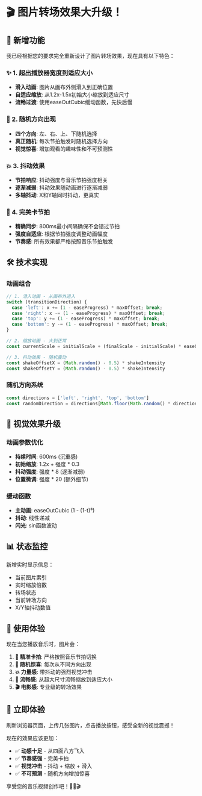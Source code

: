 # 🎬 图片转场效果大升级！

## 🎯 新增功能

我已经根据您的要求完全重新设计了图片转场效果，现在具有以下特色：

### ✨ 1. 超出播放器宽度到适应大小
- **滑入动画**: 图片从画布外侧滑入到正确位置
- **自适应缩放**: 从1.2x-1.5x初始大小缩放到适应尺寸
- **流畅过渡**: 使用easeOutCubic缓动函数，先快后慢

### 🎲 2. 随机方向出现
- **四个方向**: 左、右、上、下随机选择
- **真正随机**: 每次节拍触发时随机选择方向
- **视觉惊喜**: 增加观看的趣味性和不可预测性

### 💥 3. 抖动效果
- **节拍响应**: 抖动强度与音乐节拍强度相关
- **逐渐减弱**: 抖动效果随动画进行逐渐减弱
- **多轴抖动**: X和Y轴同时抖动，更真实

### 🎵 4. 完美卡节拍
- **精确同步**: 800ms最小间隔确保不会错过节拍
- **强度自适应**: 根据节拍强度调整动画幅度
- **节奏感**: 所有效果都严格按照音乐节拍触发

## 🛠️ 技术实现

### 动画组合
```typescript
// 1. 滑入动画 - 从画布外进入
switch (transitionDirection) {
  case 'left': x += (1 - easeProgress) * maxOffset; break;
  case 'right': x -= (1 - easeProgress) * maxOffset; break;
  case 'top': y += (1 - easeProgress) * maxOffset; break;
  case 'bottom': y -= (1 - easeProgress) * maxOffset; break;
}

// 2. 缩放动画 - 大到正常
const currentScale = initialScale + (finalScale - initialScale) * easeOutCubic

// 3. 抖动效果 - 随机震动
const shakeOffsetX = (Math.random() - 0.5) * shakeIntensity
const shakeOffsetY = (Math.random() - 0.5) * shakeIntensity
```

### 随机方向系统
```typescript
const directions = ['left', 'right', 'top', 'bottom']
const randomDirection = directions[Math.floor(Math.random() * directions.length)]
```

## 🎪 视觉效果升级

### 动画参数优化
- **持续时间**: 600ms (沉重感)
- **初始缩放**: 1.2x + 强度 * 0.3
- **抖动强度**: 强度 * 8 (逐渐减弱)
- **位置微调**: 强度 * 20 (额外细节)

### 缓动函数
- **主动画**: easeOutCubic (1 - (1-t)³)
- **抖动**: 线性递减
- **闪光**: sin函数波动

## 📊 状态监控

新增实时显示信息：
- 当前图片索引
- 实时缩放倍数
- 转场状态
- 当前转场方向
- X/Y轴抖动数值

## 🎵 使用体验

现在当您播放音乐时，图片会：

1. **🎯 精准卡拍**: 严格按照音乐节拍切换
2. **🎲 随机惊喜**: 每次从不同方向出现
3. **💥 力量感**: 带抖动的强烈视觉冲击
4. **🌊 流畅感**: 从超大尺寸流畅缩放到适应大小
5. **🎬 电影感**: 专业级的转场效果

## 🚀 立即体验

刷新浏览器页面，上传几张图片，点击播放按钮，感受全新的视觉震撼！

现在的效果应该更加：
- ✅ **动感十足** - 从四面八方飞入
- ✅ **节奏感强** - 完美卡拍
- ✅ **视觉冲击** - 抖动 + 缩放 + 滑入
- ✅ **不可预测** - 随机方向增加惊喜

享受您的音乐视频创作吧！🎵💥🎬
